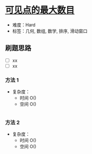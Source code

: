 # [可见点的最大数目](https://leetcode-cn.com/problems/maximum-number-of-visible-points/)

- 难度：Hard
- 标签：几何, 数组, 数学, 排序, 滑动窗口

## 刷题思路

- [ ] xx
- [ ] xx

### 方法 1

- 复杂度：
    - 时间 O()
    - 空间 O()

``` js

```

### 方法 2

- 复杂度：
    - 时间 O()
    - 空间 O()

``` js

```
